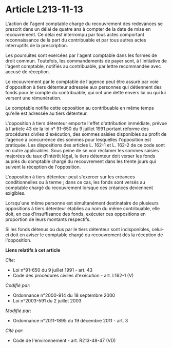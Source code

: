 # Article L213-11-13

L'action de l'agent comptable chargé du recouvrement des redevances se prescrit dans un délai de quatre ans à compter de la
date de mise en recouvrement. Ce délai est interrompu par tous actes comportant reconnaissance de la part du contribuable et
par tous autres actes interruptifs de la prescription. 

Les poursuites sont exercées par l'agent comptable dans les formes de droit commun. Toutefois, les commandements de payer
sont, à l'initiative de l'agent comptable, notifiés au contribuable, par lettre recommandée avec accusé de réception. 

Le recouvrement par le comptable de l'agence peut être assuré par voie d'opposition à tiers détenteur adressée aux personnes
qui détiennent des fonds pour le compte du contribuable, qui ont une dette envers lui ou qui lui versent une rémunération. 

Le comptable notifie cette opposition au contribuable en même temps qu'elle est adressée au tiers détenteur. 

L'opposition à tiers détenteur emporte l'effet d'attribution immédiate, prévue à l'article 43 de la loi n° 91-650 du 9
juillet 1991 portant réforme des procédures civiles d'exécution, des sommes saisies disponibles au profit de l'agence à
concurrence des sommes pour lesquelles l'opposition est pratiquée. Les dispositions des articles L. 162-1 et L. 162-2 de ce
code sont en outre applicables. Sous peine de se voir réclamer les sommes saisies majorées du taux d'intérêt légal, le tiers
détenteur doit verser les fonds auprès du comptable chargé du recouvrement dans les trente jours qui suivent la réception de
l'opposition. 

L'opposition à tiers détenteur peut s'exercer sur les créances conditionnelles ou à terme ; dans ce cas, les fonds sont
versés au comptable chargé du recouvrement lorsque ces créances deviennent exigibles. 

Lorsqu'une même personne est simultanément destinataire de plusieurs oppositions à tiers détenteur établies au nom du même
contribuable, elle doit, en cas d'insuffisance des fonds, exécuter ces oppositions en proportion de leurs montants
respectifs. 

Si les fonds détenus ou dus par le tiers détenteur sont indisponibles, celui-ci doit en aviser le comptable chargé du
recouvrement dès la réception de l'opposition.

**Liens relatifs à cet article**

_Cite_:

  - Loi n°91-650 du 9 juillet 1991 - art. 43
  - Code des procédures civiles d'exécution - art. L162-1 (V)

_Codifié par_:

  - Ordonnance n°2000-914 du 18 septembre 2000
  - Loi n°2003-591 du 2 juillet 2003

_Modifié par_:

  - Ordonnance n°2011-1895 du 19 décembre 2011 - art. 3

_Cité par_:

  - Code de l'environnement - art. R213-48-47 (VD)
